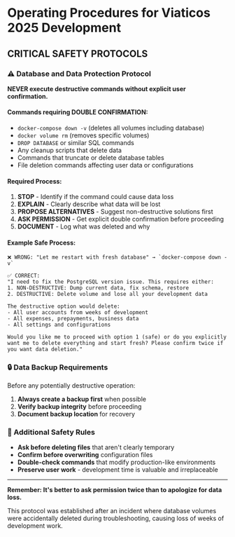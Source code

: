 # Operating Procedures for Viaticos 2025 Development

## CRITICAL SAFETY PROTOCOLS

### ⚠️ Database and Data Protection Protocol

**NEVER execute destructive commands without explicit user confirmation.**

#### Commands requiring DOUBLE CONFIRMATION:
- `docker-compose down -v` (deletes all volumes including database)
- `docker volume rm` (removes specific volumes)
- `DROP DATABASE` or similar SQL commands
- Any cleanup scripts that delete data
- Commands that truncate or delete database tables
- File deletion commands affecting user data or configurations

#### Required Process:
1. **STOP** - Identify if the command could cause data loss
2. **EXPLAIN** - Clearly describe what data will be lost
3. **PROPOSE ALTERNATIVES** - Suggest non-destructive solutions first
4. **ASK PERMISSION** - Get explicit double confirmation before proceeding
5. **DOCUMENT** - Log what was deleted and why

#### Example Safe Process:
```
❌ WRONG: "Let me restart with fresh database" → `docker-compose down -v`

✅ CORRECT: 
"I need to fix the PostgreSQL version issue. This requires either:
1. NON-DESTRUCTIVE: Dump current data, fix schema, restore
2. DESTRUCTIVE: Delete volume and lose all your development data

The destructive option would delete:
- All user accounts from weeks of development  
- All expenses, prepayments, business data
- All settings and configurations

Would you like me to proceed with option 1 (safe) or do you explicitly 
want me to delete everything and start fresh? Please confirm twice if 
you want data deletion."
```

### 🔒 Data Backup Requirements

Before any potentially destructive operation:
1. **Always create a backup first** when possible
2. **Verify backup integrity** before proceeding
3. **Document backup location** for recovery

### 📝 Additional Safety Rules

- **Ask before deleting files** that aren't clearly temporary
- **Confirm before overwriting** configuration files
- **Double-check commands** that modify production-like environments
- **Preserve user work** - development time is valuable and irreplaceable

---

**Remember: It's better to ask permission twice than to apologize for data loss.**

This protocol was established after an incident where database volumes were accidentally deleted during troubleshooting, causing loss of weeks of development work.
